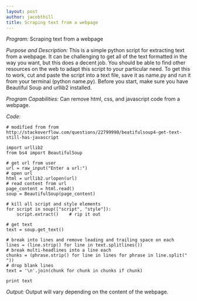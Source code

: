 ```yaml
---
layout: post
author: jacobthill
title: Scraping text from a webpage
---
```



*Program:* Scraping text from a webpage

*Purpose and Description:* This is a simple python script for extracting text from a webpage. It can be challenging to get all of the text formatted in the way you want, but this does a decent job. You should be able to find other resources on the web to adapt this script to your particular need. To get this to work, cut and paste the script into a text file, save it as name.py and run it from your terminal (python name.py). Before you start, make sure you have Beautiful Soup and urllib2 installed. 

*Program Capabilities:* Can remove html, css, and javascript code from a webpage.

*Code:*
```
# modified from from http://stackoverflow.com/questions/22799990/beatifulsoup4-get-text-still-has-javascript

import urllib2
from bs4 import BeautifulSoup

# get url from user
url = raw_input("Enter a url:")
# open url
html = urllib2.urlopen(url)
# read content from url
page_content = html.read()
soup = BeautifulSoup(page_content)

# kill all script and style elements
for script in soup(["script", "style"]):
    script.extract()    # rip it out

# get text
text = soup.get_text()

# break into lines and remove leading and trailing space on each
lines = (line.strip() for line in text.splitlines())
# break multi-headlines into a line each
chunks = (phrase.strip() for line in lines for phrase in line.split("  "))
# drop blank lines
text = '\n'.join(chunk for chunk in chunks if chunk)

print text
```

*Output:* Output will vary depending on the content of the webpage.